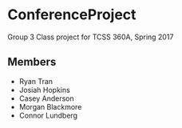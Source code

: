 # ConferenceProject
Group 3 Class project for TCSS 360A, Spring 2017

## Members
- Ryan Tran
- Josiah Hopkins
- Casey Anderson
- Morgan Blackmore
- Connor Lundberg
